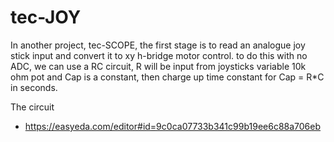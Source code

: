 # tec-JOY
In another project, tec-SCOPE, the first stage is to read an analogue joy stick input and convert it to xy h-bridge motor control. 
to do this with no ADC, we can use a RC circuit, R will be input from joysticks variable 10k ohm pot and Cap is a constant, then charge up time constant for Cap = R*C in seconds.




The circuit
- https://easyeda.com/editor#id=9c0ca07733b341c99b19ee6c88a706eb



